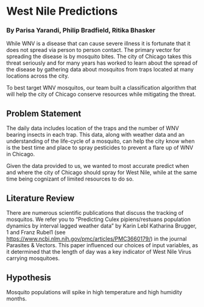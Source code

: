 # West Nile Predictions
### By Parisa Yarandi, Philip Bradfield, Ritika Bhasker

While WNV is a disease that can cause severe illness it is fortunate that it does not spread via person to person contact.  The primary vector for spreading the disease is by mosquito bites.  The city of Chicago takes this threat seriously and for many years has worked to learn about the spread of the disease by gathering data about mosquitos from traps located at many locations across the city.   

To best target WNV mosquitos, our team built a classification algorithm that will help the city of Chicago conserve resources while mitigating the threat.

## Problem Statement

The daily data includes location of the traps and the number of WNV bearing insects in each trap.  This data, along with weather data and an understanding of the life-cycle of a mosquito, can help the city know when is the best time and place to spray pesticides to prevent a flare up of WNV in Chicago.  

Given the data provided to us, we wanted to most accurate predict when and where the city of Chicago should spray for West Nile, while at the same time being cognizant of limited resources to do so.


## Literature Review

There are numerous scientific publications that discuss the tracking of mosquitos. We refer you to “Predicting Culex pipiens/restuans population dynamics by interval lagged weather data” by Karin Lebl Katharina Brugger, 1 and Franz Rubel1 (see https://www.ncbi.nlm.nih.gov/pmc/articles/PMC3660179/) in the journal Parasites & Vectors. This paper influenced our choices of input variables, as it determined that the length of day was a key indicator of West Nile Virus carrying mosquitoes.

## Hypothesis

Mosquito populations will spike in high temperature and high humidity months. 
